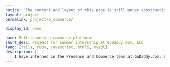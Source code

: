 ```yaml
---
notice: "The content and layout of this page is still under construction."
layout: project
permalink: project/e_commerce/

display_id: nemo

name: Multitenancy e-commerce platform
short_desc: Project for summer internship at GoDaddy.com, LLC
lang: [rails, ruby, javascript, html5, mysql]
description: |
    I have interned in the Presence and Commerce team at GoDaddy.com, LLC, and this is the projct I have participated.
---
```

